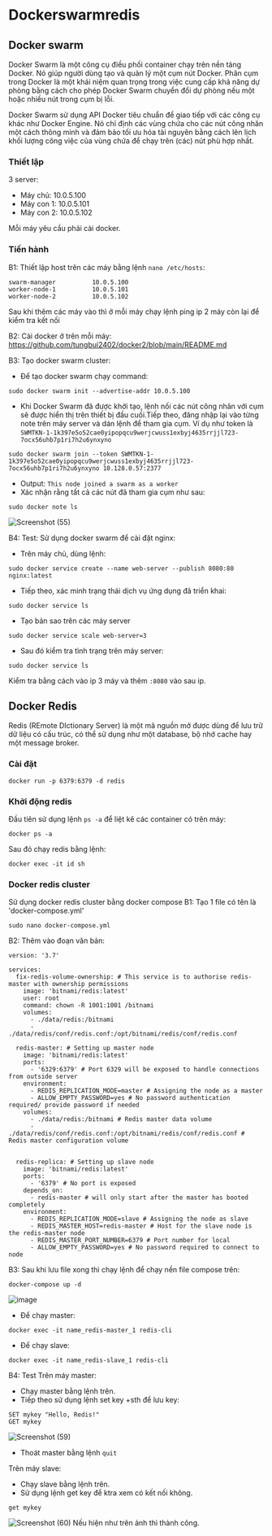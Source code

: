 # Dockerswarmredis
## Docker swarm
Docker Swarm là một công cụ điều phối container chạy trên nền tảng Docker. Nó giúp người dùng tạo và quản lý một cụm nút Docker. Phân cụm trong Docker là một khái niệm quan trọng trong việc cung cấp khả năng dự phòng bằng cách cho phép Docker Swarm chuyển đổi dự phòng nếu một hoặc nhiều nút trong cụm bị lỗi.

Docker Swarm sử dụng API Docker tiêu chuẩn để giao tiếp với các công cụ khác như Docker Engine. Nó chỉ định các vùng chứa cho các nút công nhân một cách thông minh và đảm bảo tối ưu hóa tài nguyên bằng cách lên lịch khối lượng công việc của vùng chứa để chạy trên (các) nút phù hợp nhất.

### Thiết lập
3 server:
- Máy chủ: 10.0.5.100
- Máy con 1: 10.0.5.101
- Máy con 2: 10.0.5.102

Mỗi máy yêu cầu phải cài docker.

### Tiến hành
B1: Thiết lập host trên các máy bằng lệnh `nano /etc/hosts`:
```
swarm-manager          10.0.5.100
worker-node-1          10.0.5.101
worker-node-2          10.0.5.102
```
Sau khi thêm các máy vào thì ở mỗi máy chạy lệnh ping ip 2 máy còn lại để kiểm tra kết nối

B2: Cài docker ở trên mỗi máy: https://github.com/tungbui2402/docker2/blob/main/README.md

B3: Tạo docker swarm cluster:
- Để tạo docker swarm chạy command:
```
sudo docker swarm init --advertise-addr 10.0.5.100
```
- Khi Docker Swarm đã được khởi tạo, lệnh nối các nút công nhân với cụm sẽ được hiển thị trên thiết bị đầu cuối.Tiếp theo, đăng nhập lại vào từng note trên máy server và dán lệnh để tham gia cụm.
Ví dụ như token là `SWMTKN-1-1k397e5o52cae0yipopqcu9werjcwuss1exbyj4635rrjjl723-7ocx56uhb7p1ri7h2u6ynxyno`
```
sudo docker swarm join --token SWMTKN-1-1k397e5o52cae0yipopqcu9werjcwuss1exbyj4635rrjjl723-7ocx56uhb7p1ri7h2u6ynxyno 10.128.0.57:2377
```
- Output: `This node joined a swarm as a worker`
- Xác nhận rằng tất cả các nút đã tham gia cụm như sau:
```
sudo docker note ls
```
![Screenshot (55)](https://github.com/tungbui2402/dockerswarmredis/assets/129025623/90cca6fa-edfd-4810-b889-aeb45fab97e3)

B4: Test:
Sử dụng docker swarm để cài đặt nginx:
- Trên máy chủ, dùng lệnh:
```
sudo docker service create --name web-server --publish 8080:80 nginx:latest
```
- Tiếp theo, xác minh trạng thái dịch vụ ứng dụng đã triển khai:
```
sudo docker service ls
```
- Tạo bản sao trên các máy server
```
sudo docker service scale web-server=3
```
- Sau đó kiểm tra tình trạng trên máy server:
```
sudo docker service ls
```
Kiểm tra bằng cách vào ip 3 máy và thêm `:8080` vào sau ip.

## Docker Redis
Redis (REmote DIctionary Server) là một mã nguồn mở được dùng để lưu trữ dữ liệu có cấu trúc, có thể sử dụng như một database, bộ nhớ cache hay một message broker.
### Cài đặt
```
docker run -p 6379:6379 -d redis
```
### Khởi động redis
Đầu tiên sử dụng lệnh `ps -a` để liệt kê các container có trên máy:
```
docker ps -a
```
Sau đó chạy redis bằng lệnh:
```
docker exec -it id sh
```
### Docker redis cluster
Sử dụng docker redis cluster bằng docker compose
B1: Tạo 1 file có tên là 'docker-compose.yml'
```
sudo nano docker-compose.yml
```
B2: Thêm vào đoạn văn bản:
```
version: '3.7'

services:
  fix-redis-volume-ownership: # This service is to authorise redis-master with ownership permissions
    image: 'bitnami/redis:latest'
    user: root
    command: chown -R 1001:1001 /bitnami
    volumes:
      - ./data/redis:/bitnami
      - ./data/redis/conf/redis.conf:/opt/bitnami/redis/conf/redis.conf

  redis-master: # Setting up master node
    image: 'bitnami/redis:latest'
    ports:
      - '6329:6379' # Port 6329 will be exposed to handle connections from outside server 
    environment:
      - REDIS_REPLICATION_MODE=master # Assigning the node as a master
      - ALLOW_EMPTY_PASSWORD=yes # No password authentication required/ provide password if needed
    volumes:
      - ./data/redis:/bitnami # Redis master data volume
      - ./data/redis/conf/redis.conf:/opt/bitnami/redis/conf/redis.conf # Redis master configuration volume


  redis-replica: # Setting up slave node
    image: 'bitnami/redis:latest'
    ports:
      - '6379' # No port is exposed 
    depends_on:
      - redis-master # will only start after the master has booted completely
    environment:
      - REDIS_REPLICATION_MODE=slave # Assigning the node as slave
      - REDIS_MASTER_HOST=redis-master # Host for the slave node is the redis-master node
      - REDIS_MASTER_PORT_NUMBER=6379 # Port number for local 
      - ALLOW_EMPTY_PASSWORD=yes # No password required to connect to node
```
B3: Sau khi lưu file xong thì chạy lệnh để chạy nền file compose trên:
```
docker-compose up -d
```

![image](https://github.com/tungbui2402/dockerswarmredis/assets/129025623/86a93174-bb8d-4619-a766-a1d18b9128aa)

- Để chạy master:
```
docker exec -it name_redis-master_1 redis-cli
```
- Để chạy slave:
```
docker exec -it name_redis-slave_1 redis-cli
```
B4: Test
Trên máy master:
- Chạy master bằng lệnh trên.
- Tiếp theo sử dụng lệnh set key +sth để lưu key:
```
SET mykey "Hello, Redis!"
GET mykey
```
![Screenshot (59)](https://github.com/tungbui2402/dockerswarmredis/assets/129025623/a366109e-1de4-42e2-82cb-5ba4023de1b8)

- Thoát master bằng lệnh `quit`

Trên máy slave:
- Chạy slave bằng lệnh trên.
- Sử dụng lệnh get key để ktra xem có kết nối không.
```
get mykey
```
![Screenshot (60)](https://github.com/tungbui2402/dockerswarmredis/assets/129025623/67f26eb3-ea3b-461f-8c23-07f75545696a)
Nếu hiện như trên ảnh thì thành công.


